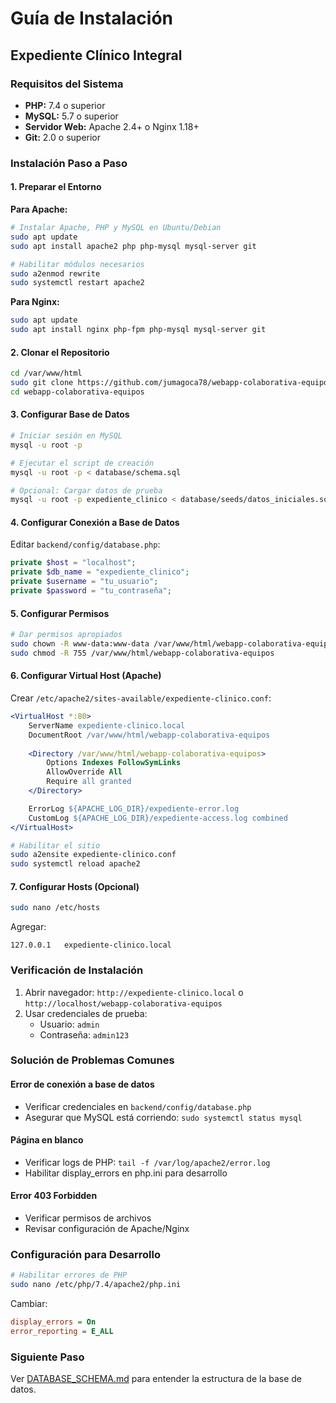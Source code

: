 # Guía de Instalación

## Expediente Clínico Integral

### Requisitos del Sistema

- **PHP:** 7.4 o superior
- **MySQL:** 5.7 o superior
- **Servidor Web:** Apache 2.4+ o Nginx 1.18+
- **Git:** 2.0 o superior

### Instalación Paso a Paso

#### 1. Preparar el Entorno

**Para Apache:**
```bash
# Instalar Apache, PHP y MySQL en Ubuntu/Debian
sudo apt update
sudo apt install apache2 php php-mysql mysql-server git

# Habilitar módulos necesarios
sudo a2enmod rewrite
sudo systemctl restart apache2
```

**Para Nginx:**
```bash
sudo apt update
sudo apt install nginx php-fpm php-mysql mysql-server git
```

#### 2. Clonar el Repositorio

```bash
cd /var/www/html
sudo git clone https://github.com/jumagoca78/webapp-colaborativa-equipos.git
cd webapp-colaborativa-equipos
```

#### 3. Configurar Base de Datos

```bash
# Iniciar sesión en MySQL
mysql -u root -p

# Ejecutar el script de creación
mysql -u root -p < database/schema.sql

# Opcional: Cargar datos de prueba
mysql -u root -p expediente_clinico < database/seeds/datos_iniciales.sql
```

#### 4. Configurar Conexión a Base de Datos

Editar `backend/config/database.php`:

```php
private $host = "localhost";
private $db_name = "expediente_clinico";
private $username = "tu_usuario";
private $password = "tu_contraseña";
```

#### 5. Configurar Permisos

```bash
# Dar permisos apropiados
sudo chown -R www-data:www-data /var/www/html/webapp-colaborativa-equipos
sudo chmod -R 755 /var/www/html/webapp-colaborativa-equipos
```

#### 6. Configurar Virtual Host (Apache)

Crear `/etc/apache2/sites-available/expediente-clinico.conf`:

```apache
<VirtualHost *:80>
    ServerName expediente-clinico.local
    DocumentRoot /var/www/html/webapp-colaborativa-equipos
    
    <Directory /var/www/html/webapp-colaborativa-equipos>
        Options Indexes FollowSymLinks
        AllowOverride All
        Require all granted
    </Directory>

    ErrorLog ${APACHE_LOG_DIR}/expediente-error.log
    CustomLog ${APACHE_LOG_DIR}/expediente-access.log combined
</VirtualHost>
```

```bash
# Habilitar el sitio
sudo a2ensite expediente-clinico.conf
sudo systemctl reload apache2
```

#### 7. Configurar Hosts (Opcional)

```bash
sudo nano /etc/hosts
```

Agregar:
```
127.0.0.1   expediente-clinico.local
```

### Verificación de Instalación

1. Abrir navegador: `http://expediente-clinico.local` o `http://localhost/webapp-colaborativa-equipos`
2. Usar credenciales de prueba:
   - Usuario: `admin`
   - Contraseña: `admin123`

### Solución de Problemas Comunes

#### Error de conexión a base de datos
- Verificar credenciales en `backend/config/database.php`
- Asegurar que MySQL está corriendo: `sudo systemctl status mysql`

#### Página en blanco
- Verificar logs de PHP: `tail -f /var/log/apache2/error.log`
- Habilitar display_errors en php.ini para desarrollo

#### Error 403 Forbidden
- Verificar permisos de archivos
- Revisar configuración de Apache/Nginx

### Configuración para Desarrollo

```bash
# Habilitar errores de PHP
sudo nano /etc/php/7.4/apache2/php.ini
```

Cambiar:
```ini
display_errors = On
error_reporting = E_ALL
```

### Siguiente Paso

Ver [DATABASE_SCHEMA.md](DATABASE_SCHEMA.md) para entender la estructura de la base de datos.
